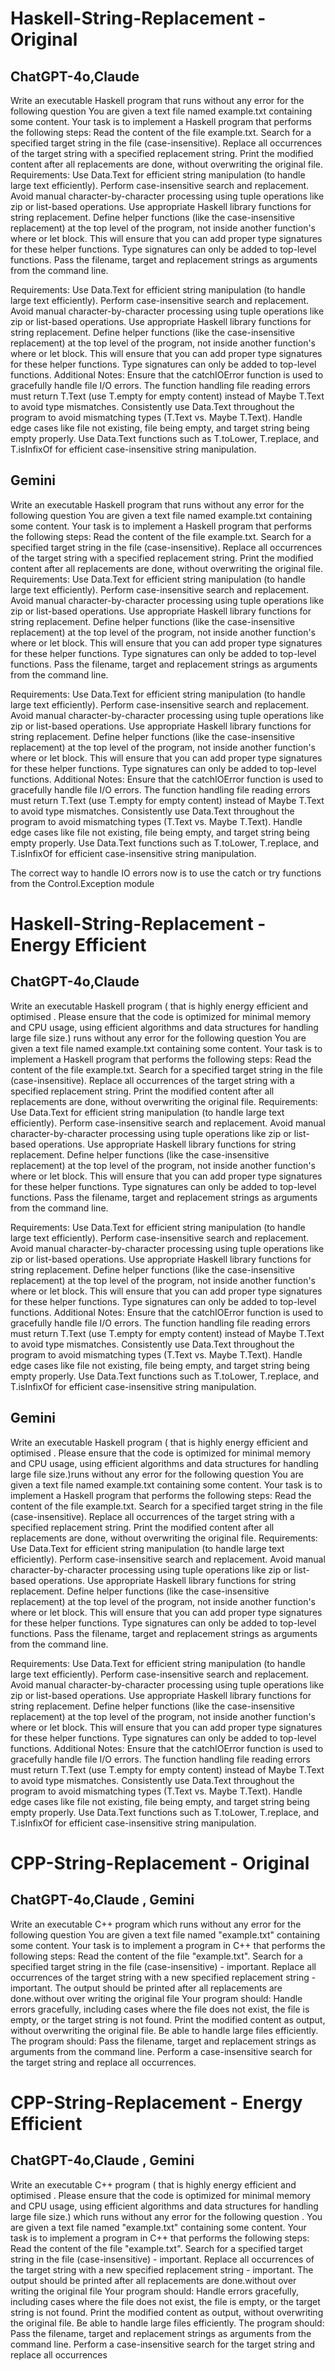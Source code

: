 # Haskell-String-Replacement - Original 

## ChatGPT-4o,Claude 


Write an executable Haskell program that runs without any error for the following question You are given a text file named example.txt 
containing some content. Your task is to implement a Haskell program that performs the following steps: Read the content of the file example.txt. 
Search for a specified target string in the file (case-insensitive). Replace all occurrences of the target string with a specified replacement 
string. Print the modified content after all replacements are done, without overwriting the original file. Requirements: Use Data.Text for 
efficient string manipulation (to handle large text efficiently). Perform case-insensitive search and replacement. 
Avoid manual character-by-character processing using tuple operations like zip or list-based operations.
Use appropriate Haskell library functions for string replacement. Define helper functions (like the case-insensitive replacement) at the
top level of the program, not inside another function's where or let block. This will ensure that you can add proper type signatures for
these helper functions. Type signatures can only be added to top-level functions. Pass the filename, target and replacement strings as
arguments from the command line.

Requirements:
Use Data.Text for efficient string manipulation (to handle large text efficiently).
Perform case-insensitive search and replacement.
Avoid manual character-by-character processing using tuple operations like zip or list-based operations.
Use appropriate Haskell library functions for string replacement.
Define helper functions (like the case-insensitive replacement) at the top level of the program, not inside another function's
where or let block. This will ensure that you can add proper type signatures for these helper functions.
Type signatures can only be added to top-level functions.
Additional Notes:
Ensure that the catchIOError function is used to gracefully handle file I/O errors.
The function handling file reading errors must return T.Text (use T.empty for empty content) instead of Maybe T.Text to avoid type mismatches.
Consistently use Data.Text throughout the program to avoid mismatching types (T.Text vs. Maybe T.Text).
Handle edge cases like file not existing, file being empty, and target string being empty properly.
Use Data.Text functions such as T.toLower, T.replace, and T.isInfixOf for efficient case-insensitive string manipulation.

## Gemini

Write an executable Haskell program that runs without any error for the following question You are given a text file named example.txt 
containing some content. Your task is to implement a Haskell program that performs the following steps: Read the content of the file example.txt.
Search for a specified target string in the file (case-insensitive). Replace all occurrences of the target string with a specified replacement 
string. Print the modified content after all replacements are done, without overwriting the original file. Requirements: Use Data.Text for 
efficient string manipulation (to handle large text efficiently). Perform case-insensitive search and replacement. Avoid manual 
character-by-character processing using tuple operations like zip or list-based operations. Use appropriate Haskell library functions for 
string replacement. Define helper functions (like the case-insensitive replacement) at the top level of the program, not inside another
function's where or let block. This will ensure that you can add proper type signatures for these helper functions. Type signatures can 
only be added to top-level functions. Pass the filename, target and replacement strings as arguments from the command line.

Requirements:
Use Data.Text for efficient string manipulation (to handle large text efficiently).
Perform case-insensitive search and replacement.
Avoid manual character-by-character processing using tuple operations like zip or list-based operations.
Use appropriate Haskell library functions for string replacement.
Define helper functions (like the case-insensitive replacement) at the top level of the program, not 
inside another function's where or let block. This will ensure that you can add proper type signatures for these helper functions.
Type signatures can only be added to top-level functions.
Additional Notes:
Ensure that the catchIOError function is used to gracefully handle file I/O errors.
The function handling file reading errors must return T.Text (use T.empty for empty content) instead of Maybe T.Text to avoid type mismatches.
Consistently use Data.Text throughout the program to avoid mismatching types (T.Text vs. Maybe T.Text).
Handle edge cases like file not existing, file being empty, and target string being empty properly.
Use Data.Text functions such as T.toLower, T.replace, and T.isInfixOf for efficient case-insensitive string manipulation.

The correct way to handle IO errors now is to use the catch or try functions from the Control.Exception module

# Haskell-String-Replacement - Energy Efficient 

## ChatGPT-4o,Claude 

Write an executable Haskell program ( that is highly energy efficient and optimised . Please ensure that the code is optimized for minimal memory and CPU usage, 
using efficient algorithms and data structures for handling large file size.)
runs without any error for the following question You are given a text file named example.txt containing some content. Your task is to implement
a Haskell program that performs the following steps: Read the content of the file example.txt. Search for a specified target string in the file
(case-insensitive). Replace all occurrences of the target string with a specified replacement string. Print the modified content after all
replacements are done, without overwriting the original file. Requirements: Use Data.Text for efficient string manipulation (to handle large
text efficiently). Perform case-insensitive search and replacement. Avoid manual character-by-character processing using tuple operations 
like zip or list-based operations. Use appropriate Haskell library functions for string replacement. Define helper functions 
(like the case-insensitive replacement) at the top level of the program, not inside another function's where or let block. 
This will ensure that you can add proper type signatures for these helper functions. Type signatures can only be added to top-level functions. 
Pass the filename, target and replacement strings as arguments from the command line.

Requirements:
Use Data.Text for efficient string manipulation (to handle large text efficiently).
Perform case-insensitive search and replacement.
Avoid manual character-by-character processing using tuple operations like zip or list-based operations.
Use appropriate Haskell library functions for string replacement.
Define helper functions (like the case-insensitive replacement) at the top level of the program, not inside another function's where or let block. This will ensure that you can add proper type signatures for these helper functions.
Type signatures can only be added to top-level functions.
Additional Notes:
Ensure that the catchIOError function is used to gracefully handle file I/O errors.
The function handling file reading errors must return T.Text (use T.empty for empty content) instead of Maybe T.Text to avoid type mismatches.
Consistently use Data.Text throughout the program to avoid mismatching types (T.Text vs. Maybe T.Text).
Handle edge cases like file not existing, file being empty, and target string being empty properly.
Use Data.Text functions such as T.toLower, T.replace, and T.isInfixOf for efficient case-insensitive string manipulation.


## Gemini

Write an executable Haskell program ( that is highly energy efficient and optimised . Please ensure that the code is optimized for minimal 
memory and CPU usage, using efficient algorithms and data structures for handling large file size.)runs without any error for the following 
question You are given a text file named example.txt containing some content. Your task is to implement a Haskell program that performs the 
following steps: Read the content of the file example.txt. Search for a specified target string in the file (case-insensitive). Replace all 
occurrences of the target string with a specified replacement string. Print the modified content after all replacements are done, without
overwriting the original file. Requirements: Use Data.Text for efficient string manipulation (to handle large text efficiently). Perform 
case-insensitive search and replacement. Avoid manual character-by-character processing using tuple operations like zip or list-based 
operations. Use appropriate Haskell library functions for string replacement. Define helper functions (like the case-insensitive replacement)
at the top level of the program, not inside another function's where or let block. This will ensure that you can add proper type signatures for 
these helper functions. Type signatures can only be added to top-level functions. Pass the filename, target and replacement strings as arguments
from the command line.

Requirements:
Use Data.Text for efficient string manipulation (to handle large text efficiently).
Perform case-insensitive search and replacement.
Avoid manual character-by-character processing using tuple operations like zip or list-based operations.
Use appropriate Haskell library functions for string replacement.
Define helper functions (like the case-insensitive replacement) at the top level of the program, 
not inside another function's where or let block. This will ensure that you can add proper type signatures for these helper functions.
Type signatures can only be added to top-level functions.
Additional Notes:
Ensure that the catchIOError function is used to gracefully handle file I/O errors.
The function handling file reading errors must return T.Text (use T.empty for empty content) instead of Maybe T.Text to avoid type mismatches.
Consistently use Data.Text throughout the program to avoid mismatching types (T.Text vs. Maybe T.Text).
Handle edge cases like file not existing, file being empty, and target string being empty properly.
Use Data.Text functions such as T.toLower, T.replace, and T.isInfixOf for efficient case-insensitive string manipulation.


# CPP-String-Replacement - Original 

## ChatGPT-4o,Claude , Gemini

Write an executable C++ program  which runs without any error for the following question
You are given a text file named "example.txt" containing some content. Your task is to implement a program in C++ that performs the 
following steps:
Read the content of the file "example.txt".
Search for a specified target string in the file (case-insensitive) - important.
Replace all occurrences of the target string with a new specified replacement string - important.
The output should be printed after all replacements are done.without over writing the original file
Your program should:
Handle errors gracefully, including cases where the file does not exist, the file is empty, or the target string is not found.
Print the modified content as output, without overwriting the original file.
Be able to handle large files efficiently.
The program should:
Pass the filename, target and replacement strings as arguments from the command line.
Perform a case-insensitive search for the target string and replace all occurrences.


# CPP-String-Replacement - Energy Efficient

## ChatGPT-4o,Claude , Gemini

Write an executable C++ program ( that is highly energy efficient and optimised . Please ensure that the code is optimized for minimal 
memory and CPU usage, using efficient algorithms and data structures for handling large file size.) which runs without any error for the 
following question . You are given a text file named "example.txt" containing some content. Your task is to implement a program in C++ that 
performs the following steps:
Read the content of the file "example.txt".
Search for a specified target string in the file (case-insensitive) - important.
Replace all occurrences of the target string with a new specified replacement string - important.
The output should be printed after all replacements are done.without over writing the original file
Your program should:
Handle errors gracefully, including cases where the file does not exist, the file is empty, or the target string is not found.
Print the modified content as output, without overwriting the original file.
Be able to handle large files efficiently.
The program should:
Pass the filename, target and replacement strings as arguments from the command line.
Perform a case-insensitive search for the target string and replace all occurrences
